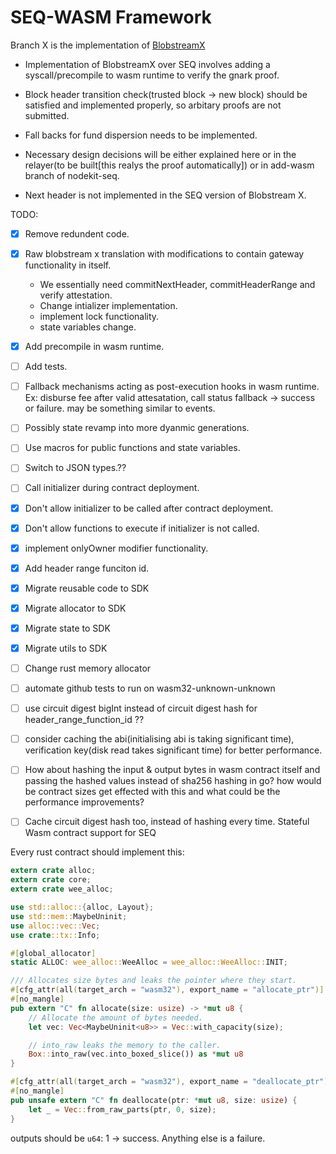 # SEQ-WASM Framework

Branch X is the implementation of [BlobstreamX](https://github.com/succinctlabs/blobstreamx/tree/main/contracts/src/BlobstreamX.sol)

- Implementation of BlobstreamX over SEQ involves adding a syscall/precompile to wasm runtime to verify the gnark proof.

- Block header transition check(trusted block -> new block) should be satisfied and implemented properly, so arbitary proofs are not submitted.

- Fall backs for fund dispersion needs to be implemented.

- Necessary design decisions will be either explained here or in the relayer(to be built[this realys the proof automatically]) or in add-wasm branch of nodekit-seq.

- Next header is not implemented in the SEQ version of Blobstream X.

TODO:
- [x] Remove redundent code.
- [x] Raw blobstream x translation with modifications to contain gateway functionality in itself.
    - We essentially need commitNextHeader, commitHeaderRange and verify attestation.
    - Change intializer implementation.
    - implement lock functionality.
    - state variables change.
- [x] Add precompile in wasm runtime. 
- [ ] Add tests. 
- [ ] Fallback mechanisms acting as post-execution hooks in wasm runtime. Ex: disburse fee after valid attesatation, call status fallback -> success or failure. may be something similar to events.

- [ ] Possibly state revamp into more dyanmic generations.
- [ ] Use macros for public functions and state variables.
- [ ] Switch to JSON types.??

- [ ] Call initializer during contract deployment.
- [x] Don't allow initializer to be called after contract deployment.
- [x] Don't allow functions to execute if initializer is not called.
- [x] implement onlyOwner modifier functionality.
- [x] Add header range funciton id.

- [x] Migrate reusable code to SDK
- [x] Migrate allocator to SDK
- [x] Migrate state to SDK
- [x] Migrate utils to SDK

- [ ] Change rust memory allocator

- [ ] automate github tests to run on wasm32-unknown-unknown

- [ ] use circuit digest bigInt instead of circuit digest hash for header_range_function_id ??

- [ ] consider caching the abi(initialising abi is taking significant time), verification key(disk read takes significant time) for better performance.

- [ ] How about hashing the input & output bytes in wasm contract itself and passing the hashed values instead of sha256 hashing in go? how would be contract sizes get effected with this and what could be the performance improvements?

- [ ] Cache circuit digest hash too, instead of hashing every time.
Stateful Wasm contract support for SEQ

Every rust contract should implement this:

```rust 
extern crate alloc;
extern crate core;
extern crate wee_alloc;

use std::alloc::{alloc, Layout};
use std::mem::MaybeUninit;
use alloc::vec::Vec;
use crate::tx::Info;

#[global_allocator]
static ALLOC: wee_alloc::WeeAlloc = wee_alloc::WeeAlloc::INIT;

/// Allocates size bytes and leaks the pointer where they start.
#[cfg_attr(all(target_arch = "wasm32"), export_name = "allocate_ptr")]
#[no_mangle]
pub extern "C" fn allocate(size: usize) -> *mut u8 {
    // Allocate the amount of bytes needed.
    let vec: Vec<MaybeUninit<u8>> = Vec::with_capacity(size);

    // into_raw leaks the memory to the caller.
    Box::into_raw(vec.into_boxed_slice()) as *mut u8
}

#[cfg_attr(all(target_arch = "wasm32"), export_name = "deallocate_ptr")]
#[no_mangle]
pub unsafe extern "C" fn deallocate(ptr: *mut u8, size: usize) {
    let _ = Vec::from_raw_parts(ptr, 0, size);
}

```

outputs should be `u64`: 1 -> success. Anything else is a failure.